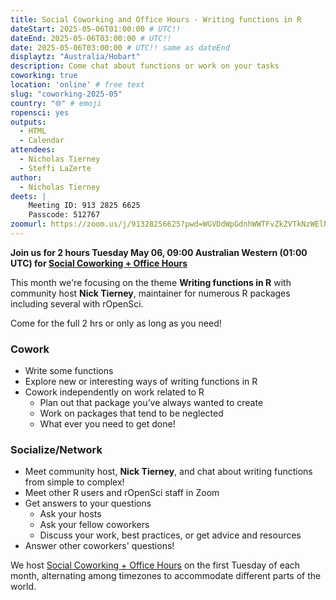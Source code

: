 ```yaml
---
title: Social Coworking and Office Hours - Writing functions in R
dateStart: 2025-05-06T01:00:00 # UTC!!
dateEnd: 2025-05-06T03:00:00 # UTC!!
date: 2025-05-06T03:00:00 # UTC!! same as dateEnd
displaytz: "Australia/Hobart"
description: Come chat about functions or work on your tasks
coworking: true
location: 'online' # free text
slug: "coworking-2025-05"
country: "🌐" # emoji
ropensci: yes
outputs:
  - HTML
  - Calendar
attendees:
  - Nicholas Tierney
  - Steffi LaZerte
author:
  - Nicholas Tierney
deets: |
    Meeting ID: 913 2825 6625
    Passcode: 512767
zoomurl: https://zoom.us/j/91328256625?pwd=WGVDdWpGdnhWWTFvZkZVTkNzWElNQT09
---
```


<!--
```{r}
d <- lubridate::ymd_hms('2025-05-06 09:00:00', tz = 'Australia/Perth')
lubridate::with_tz(d, 'UTC')
lubridate::with_tz(d, 'America/Winnipeg')
```
-->

**Join us for 2 hours Tuesday May 06, 09:00 Australian Western (01:00 UTC) for 
[Social Coworking + Office Hours](/blog/2023/06/21/coworking/)**

This month we're focusing on the theme **Writing functions in R** 
with community host **Nick Tierney**, maintainer for numerous R packages including
several with rOpenSci.

Come for the full 2 hrs or only as long as you need!

### Cowork

- Write some functions
- Explore new or interesting ways of writing functions in R
- Cowork independently on work related to R
    - Plan out that package you’ve always wanted to create
    - Work on packages that tend to be neglected
    - What ever you need to get done!

### Socialize/Network

- Meet community host, **Nick Tierney**, and chat about writing functions from simple to complex!
- Meet other R users and rOpenSci staff in Zoom
- Get answers to your questions
    - Ask your hosts
    - Ask your fellow coworkers
    - Discuss your work, best practices, or get advice and resources
- Answer other coworkers' questions!

We host 
[Social Coworking + Office Hours](/blog/2023/06/21/coworking/) 
on the first Tuesday of each month, alternating among timezones to 
accommodate different parts of the world.
